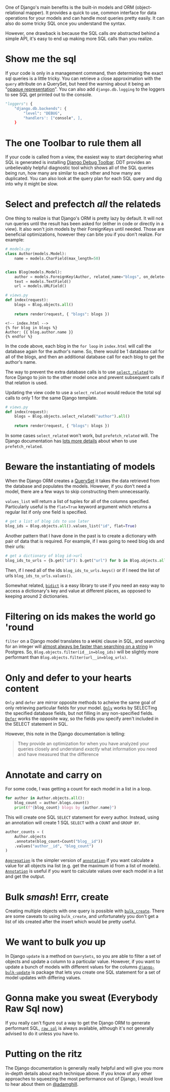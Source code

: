 One of Django's main benefits is the built-in models and ORM (object-relational mapper). It provides a quick to use, common interface for data operations for your models and can handle most queries pretty easily. It can also do some tricky SQL once you understand the syntax.

However, one drawback is because the SQL calls _are_ abstracted behind a simple API, it's easy to end up making more SQL calls than you realize.

# Show me the sql

If your code is only in a management command, then determining the exact sql queries is a little tricky. You can retrieve a close approximation with the `query` attribute on a QuerySet, but heed the warning about it being an "[opaque representation](https://docs.djangoproject.com/en/2.1/ref/models/querysets/#django.db.models.query.QuerySet)". You can also add `django.db.logging` to the loggers to see SQL get printed out to the console.

```python
"loggers": {
    "django.db.backends": {
        "level": "DEBUG",
        "handlers': ["console", ],
    }
```

# The one Toolbar to rule them all

If your code is called from a view, the easiest way to start deciphering what SQL is generated is installing [Django Debug Toolbar](https://django-debug-toolbar.readthedocs.io/en/latest/). DDT provides an unbelievably helpful diagnostic tool which shows all of the SQL queries being run, how many are similar to each other and how many are duplicated. You can also look at the query plan for each SQL query and dig into why it might be slow.

# Select and prefectch _all_ the relateds

One thing to realize is that Django's ORM is pretty lazy by default. It will not run queries until the result has been asked for (either in code or directly in a view). It also won't join models by their ForeignKeys until needed. Those are beneficial optimizations, however they can bite you if you don't realize. For example:

```python
# models.py
class Author(models.Model):
	name = models.CharField(max_length=50)


class Blog(models.Model):
	author = models.ForeignKey(Author, related_name="blogs", on_delete=models.PROTECT)
	text = models.TextField()
    url = models.URLField()
```

```python
# views.py
def index(request):
	blogs = Blog.objects.all()
	
	return render(request, { "blogs": blogs })
```

```django
<!-- index.html -->
{% for blog in blogs %}
Author: {{ blog.author.name }}
{% endfor %}
```

In the code above, each blog in the `for loop` in `index.html` will call the database again for the author's name. So, there would be 1 database call for all of the blogs, and then an additional database call for each blog to get the author's name.

The way to prevent the extra database calls is to use [`select_related`](https://docs.djangoproject.com/en/2.1/ref/models/querysets/#select-related) to force Django to join to the other model once and prevent subsequent calls if that relation is used.

Updating the view code to use a `select_related` would reduce the total sql calls to only 1 for the same Django template.

```python
# views.py
def index(request):
	blogs = Blog.objects.select_related("author").all()
	
	return render(request, { "blogs": blogs })
```

In some cases `select_related` won't work, but `prefetch_related` will. The Django documentation has [lots more details](https://docs.djangoproject.com/en/2.1/ref/models/querysets/#prefetch-related) about when to use `prefetch_related`.

# Beware the instantiating of models

When the Django ORM creates a [QuerySet]() it takes the data retrieved from the database and populates the models. However, if you don't need a model, there are a few ways to skip constructing them unnecessarily.

`values_list` will return a list of tuples for all of the columns specified. Particularly useful is the `flat=True` keyword argument which returns a regular list if only one field is specified.

```python
# get a list of blog ids to use later
blog_ids = Blog.objects.all().values_list("id", flat=True)
```

Another pattern that I have done in the past is to create a dictionary with pair of data that is required. For example, if I was going to need blog ids and their urls:

```python
# get a dictionary of blog id->url
blog_ids_to_urls = {b.get("id"): b.get("url") for b in Blog.objects.all().values("id", "url")}
```

Then, if I need all of the ids `blog_ids_to_urls.keys()` or if I need the list of urls `blog_ids_to_urls.values()`.

Somewhat related, [`bidict`](https://bidict.readthedocs.io/en/master/) is a easy library to use if you need an easy way to access a dictionary's key and value at different places, as opposed to keeping around 2 dictionaries.

# Filtering on ids makes the world go 'round

`filter` on a Django model translates to a `WHERE` clause in SQL, and searching for an integer will [almost always be faster than searching on a string](https://stackoverflow.com/questions/2346920/sql-select-speed-int-vs-varchar) in Postgres. So, `Blog.objects.filter(id__in=blog_ids)` will be slightly more performant than `Blog.objects.filter(url__in=blog_urls)`.

# Only and defer to your hearts content

`Only` and `defer` are mirror opposite methods to acheive the same goal of only retrieving particular fields for your model. [`Only`](https://docs.djangoproject.com/en/2.1/ref/models/querysets/#django.db.models.query.QuerySet.only) works by SELECTing the specified database fields, but not filling in any non-specified fields. [`Defer`](https://docs.djangoproject.com/en/2.1/ref/models/querysets/#django.db.models.query.QuerySet.defer) works the opposite way, so the fields you specify aren't included in the SELECT statement in SQL.

However, this note in the Django documentation is telling:

>They provide an optimization for when you have analyzed your queries closely and understand *exactly* what information you need and have measured that the difference

# Annotate and carry on

For some code, I was getting a count for each model in a list in a loop.

```python
for author in Author.objects.all():
    blog_count = author.blogs.count()
    print(f"{blog_count} blogs by {author.name}")
```

This will create one SQL `SELECT` statement for every author. Instead, using an annotation will create 1 SQL `SELECT` with a `COUNT` and `GROUP BY`.

```python
author_counts = (
    Author.objects
    .annotate(blog_count=Count("blog__id"))
    .values("author__id", "blog_count")
)
```

[`Aggregation`](https://docs.djangoproject.com/en/2.1/topics/db/aggregation/) is the simpler version of [`annotation`](https://docs.djangoproject.com/en/2.1/ref/models/querysets/#django.db.models.query.QuerySet.annotate) if you want calculate a value for all objects ina list (e.g. get the maximum id from a list of models). [`Annotation`](https://docs.djangoproject.com/en/2.1/ref/models/querysets/#django.db.models.query.QuerySet.annotate) is useful if you want to calculate values over each model in a list and get the output.

# Bulk _smash_! Errr, create

Creating multiple objects with one query is possible with [`bulk_create`](https://docs.djangoproject.com/en/2.1/ref/models/querysets/#bulk-create). There are some caveats to using `bulk_create`, and unfortunately you don't get a list of ids created after the insert which would be pretty useful.

# We want to bulk _you_ up

In Django `update` is a method on `QuerySets`, so you are able to filter a set of objects and update a column to a particular value. However, if you want to update a bunch of models with different values for the columns [`django-bulk-update`](https://github.com/aykut/django-bulk-update) is package that lets you create one SQL statement for a set of model updates with differing values.

# Gonna make you sweat (Everybody Raw Sql now)

If you really can't figure out a way to get the Django ORM to generate performant SQL, [`raw sql`](https://docs.djangoproject.com/en/2.1/ref/models/expressions/#django.db.models.expressions.RawSQL) is always available, although it's not generally advised to do it unless you have to.

# Putting on the ritz

The Django documentation is generally really helpful and will give you more in-depth details about each technique above. If you know of any other approaches to squeezing the most performance out of Django, I would love to hear about them on [@adamghill](https://twitter.com/adamghill).